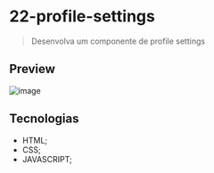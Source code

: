 # 22-profile-settings

>Desenvolva um componente de profile settings

## Preview 
![image](https://github.com/MatheusPrudente/bora-codar/assets/80559882/6a1d58ea-4539-4df1-9c43-ad4c01ed392e)


## Tecnologias
- HTML;
- CSS;
- JAVASCRIPT;
